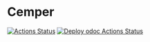 # Cemper

[![Actions Status](https://github.com/mbarbin/cemper/workflows/CI/badge.svg)](https://github.com/mbarbin/cemper/actions/workflows/ci.yml)
[![Deploy odoc Actions Status](https://github.com/mbarbin/cemper/workflows/Deploy-odoc/badge.svg)](https://github.com/mbarbin/cemper/actions/workflows/deploy-odoc.yml)